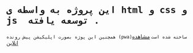 

# ```این پروژه به واسطه ی html و css و js  توسعه یافته .```
```همچنین این پوژه بصورت اپلیکیشن پیش رونده (pwa)ساخته شده است```
[مشاهده انلاین](https://arasto.netlify.app/)



